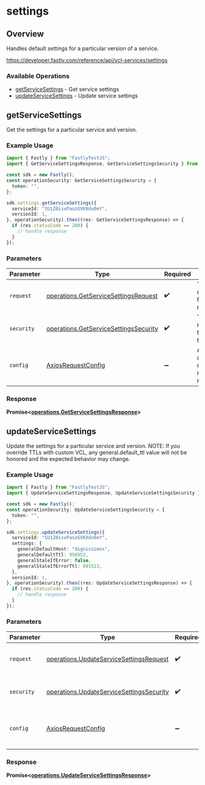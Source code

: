 # settings

## Overview

Handles default settings for a particular version of a service.

<https://developer.fastly.com/reference/api/vcl-services/settings>
### Available Operations

* [getServiceSettings](#getservicesettings) - Get service settings
* [updateServiceSettings](#updateservicesettings) - Update service settings

## getServiceSettings

Get the settings for a particular service and version.

### Example Usage

```typescript
import { Fastly } from "FastlyTestJS";
import { GetServiceSettingsResponse, GetServiceSettingsSecurity } from "FastlyTestJS/dist/sdk/models/operations";

const sdk = new Fastly();
const operationSecurity: GetServiceSettingsSecurity = {
  token: "",
};

sdk.settings.getServiceSettings({
  serviceId: "SU1Z0isxPaozGVKXdv0eY",
  versionId: 1,
}, operationSecurity).then((res: GetServiceSettingsResponse) => {
  if (res.statusCode == 200) {
    // handle response
  }
});
```

### Parameters

| Parameter                                                                                      | Type                                                                                           | Required                                                                                       | Description                                                                                    |
| ---------------------------------------------------------------------------------------------- | ---------------------------------------------------------------------------------------------- | ---------------------------------------------------------------------------------------------- | ---------------------------------------------------------------------------------------------- |
| `request`                                                                                      | [operations.GetServiceSettingsRequest](../../models/operations/getservicesettingsrequest.md)   | :heavy_check_mark:                                                                             | The request object to use for the request.                                                     |
| `security`                                                                                     | [operations.GetServiceSettingsSecurity](../../models/operations/getservicesettingssecurity.md) | :heavy_check_mark:                                                                             | The security requirements to use for the request.                                              |
| `config`                                                                                       | [AxiosRequestConfig](https://axios-http.com/docs/req_config)                                   | :heavy_minus_sign:                                                                             | Available config options for making requests.                                                  |


### Response

**Promise<[operations.GetServiceSettingsResponse](../../models/operations/getservicesettingsresponse.md)>**


## updateServiceSettings

Update the settings for a particular service and version. NOTE: If you override TTLs with custom VCL, any general.default_ttl value will not be honored and the expected behavior may change.


### Example Usage

```typescript
import { Fastly } from "FastlyTestJS";
import { UpdateServiceSettingsResponse, UpdateServiceSettingsSecurity } from "FastlyTestJS/dist/sdk/models/operations";

const sdk = new Fastly();
const operationSecurity: UpdateServiceSettingsSecurity = {
  token: "",
};

sdk.settings.updateServiceSettings({
  serviceId: "SU1Z0isxPaozGVKXdv0eY",
  settings: {
    generalDefaultHost: "dignissimos",
    generalDefaultTtl: 950953,
    generalStaleIfError: false,
    generalStaleIfErrorTtl: 891523,
  },
  versionId: 1,
}, operationSecurity).then((res: UpdateServiceSettingsResponse) => {
  if (res.statusCode == 200) {
    // handle response
  }
});
```

### Parameters

| Parameter                                                                                            | Type                                                                                                 | Required                                                                                             | Description                                                                                          |
| ---------------------------------------------------------------------------------------------------- | ---------------------------------------------------------------------------------------------------- | ---------------------------------------------------------------------------------------------------- | ---------------------------------------------------------------------------------------------------- |
| `request`                                                                                            | [operations.UpdateServiceSettingsRequest](../../models/operations/updateservicesettingsrequest.md)   | :heavy_check_mark:                                                                                   | The request object to use for the request.                                                           |
| `security`                                                                                           | [operations.UpdateServiceSettingsSecurity](../../models/operations/updateservicesettingssecurity.md) | :heavy_check_mark:                                                                                   | The security requirements to use for the request.                                                    |
| `config`                                                                                             | [AxiosRequestConfig](https://axios-http.com/docs/req_config)                                         | :heavy_minus_sign:                                                                                   | Available config options for making requests.                                                        |


### Response

**Promise<[operations.UpdateServiceSettingsResponse](../../models/operations/updateservicesettingsresponse.md)>**

